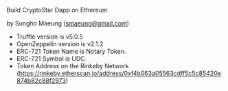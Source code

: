 Build CryptoStar Dapp on Ethereum

by Sungho Maeung (smaeung@gmail.com)

- Truffle version is v5.0.5
- OpenZeppelin version is v2.1.2
- ERC-721 Token Name is Notary Token.
- ERC-721 Symbol is UDC
- Token Address on the Rinkeby Network (https://rinkeby.etherscan.io/address/0xf4b063a05563cdff5c5c85420e874b82c88f2973)
